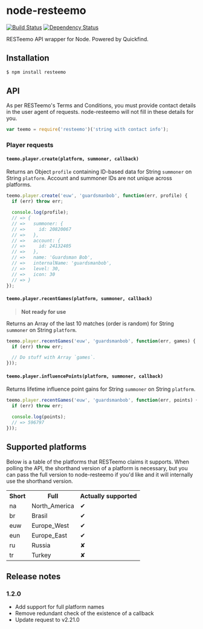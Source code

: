 # node-resteemo

[![Build Status](https://travis-ci.org/KenanY/node-resteemo.png)](https://travis-ci.org/KenanY/node-resteemo)
[![Dependency Status](https://gemnasium.com/KenanY/node-resteemo.png)](https://gemnasium.com/KenanY/node-resteemo)

RESTeemo API wrapper for Node. Powered by Quickfind.

## Installation

``` bash
$ npm install resteemo
```

## API

As per RESTeemo's Terms and Conditions, you must provide contact details in the
user agent of requests. node-resteemo will not fill in these details for you.

``` javascript
var teemo = require('resteemo')('string with contact info');
```

### Player requests

#### `teemo.player.create(platform, summoner, callback)`

Returns an Object `profile` containing ID-based data for String `summoner` on
String `platform`. Account and summoner IDs are not unique across platforms.

``` javascript
teemo.player.create('euw', 'guardsmanbob', function(err, profile) {
  if (err) throw err;

  console.log(profile);
  // => {
  // =>   summoner: {
  // =>     id: 20820067
  // =>   },
  // =>   account: {
  // =>     id: 24132405
  // =>   },
  // =>   name: 'Guardsman Bob',
  // =>   internalName: 'guardsmanbob',
  // =>   level: 30,
  // =>   icon: 30
  // => }
});
```

#### `teemo.player.recentGames(platform, summoner, callback)`

> **Not ready for use**

Returns an Array of the last 10 matches (order is random) for String `summoner`
on String `platform`.

``` javascript
teemo.player.recentGames('euw', 'guardsmanbob', function(err, games) {
  if (err) throw err;

  // Do stuff with Array `games`.
}));
```

#### `teemo.player.influencePoints(platform, summoner, callback)`

Returns lifetime influence point gains for String `summoner` on String
`platform`.

``` javascript
teemo.player.recentGames('euw', 'guardsmanbob', function(err, points) {
  if (err) throw err;

  console.log(points);
  // => 596797
}));
```

## Supported platforms

Below is a table of the platforms that RESTeemo claims it supports. When polling
the API, the shorthand version of a platform is necessary, but you can pass the
full version to node-resteemo if you'd like and it will internally use the
shorthand version.

<table>
  <tr>
    <th>Short</th>
    <th>Full</th>
    <th>Actually supported</th>
  </tr>
  <tr>
    <td>na</td>
    <td>North_America</td>
    <td>✔</td>
  </tr>
  <tr>
    <td>br</td>
    <td>Brasil</td>
    <td>✔</td>
  </tr>
  <tr>
    <td>euw</td>
    <td>Europe_West</td>
    <td>✔</td>
  </tr>
  <tr>
    <td>eun</td>
    <td>Europe_East</td>
    <td>✔</td>
  </tr>
  <tr>
    <td>ru</td>
    <td>Russia</td>
    <td>✘</td>
  </tr>
  <tr>
    <td>tr</td>
    <td>Turkey</td>
    <td>✘</td>
  </tr>
</table>

## Release notes

### 1.2.0

- Add support for full platform names
- Remove redundant check of the existence of a callback
- Update request to v2.21.0